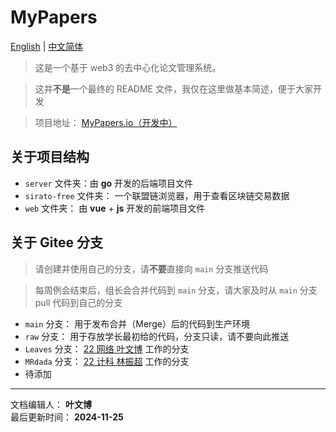 # MyPapers  
[English](README.md) | [中文简体](README_zh.md)  

> 这是一个基于 web3 的去中心化论文管理系统。  

> 这并**不是**一个最终的 README 文件，我仅在这里做基本简述，便于大家开发  
  
> 项目地址： [MyPapers.io（开发中）](https://mypapers.io)
## 关于项目结构  
- `server` 文件夹：由 **go** 开发的后端项目文件  
- `sirato-free` 文件夹： 一个联盟链浏览器，用于查看区块链交易数据  
- `web` 文件夹： 由 **vue** + **js** 开发的前端项目文件  

## 关于 Gitee 分支  
> 请创建并使用自己的分支，请**不要**直接向 `main` 分支推送代码  

> 每周例会结束后，组长会合并代码到 `main` 分支，请大家及时从 `main` 分支 pull 代码到自己的分支
- `main` 分支： 用于发布合并（Merge）后的代码到生产环境  
- `raw` 分支： 用于存放学长最初给的代码，分支只读，请不要向此推送  
- `Leaves` 分支： [22 网络 叶文博](https://kiss1314.top) 工作的分支  
- `MRdada` 分支： [22 计科 林振超]() 工作的分支  
- 待添加  
  
---
文档编辑人： **叶文博**   
最后更新时间： **2024-11-25**  